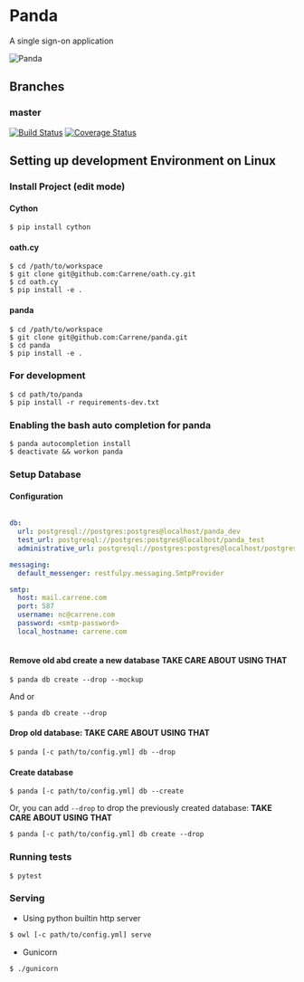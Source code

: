 # Panda
A single sign-on application

![Panda](http://tadalafilforsale.net/data/media/1/51830280.jpg)

## Branches

### master

[![Build Status](https://travis-ci.com/Carrene/panda.svg?token=QJx4YS88Uw3DGG4mp4z6&branch=master)](https://travis-ci.com/Carrene/panda)
[![Coverage Status](https://coveralls.io/repos/github/Carrene/panda/badge.svg?branch=master&t=ykm7UM)](https://coveralls.io/github/Carrene/panda?branch=master)


Setting up development Environment on Linux
----------------------------------

### Install Project (edit mode)

#### Cython

    $ pip install cython

#### oath.cy

    $ cd /path/to/workspace
    $ git clone git@github.com:Carrene/oath.cy.git
    $ cd oath.cy
    $ pip install -e .

#### panda
    
    $ cd /path/to/workspace
    $ git clone git@github.com:Carrene/panda.git
    $ cd panda
    $ pip install -e .
 
### For development
    
    $ cd path/to/panda
    $ pip install -r requirements-dev.txt
    
### Enabling the bash auto completion for panda

    $ panda autocompletion install   
    $ deactivate && workon panda

### Setup Database

#### Configuration

```yaml

db:
  url: postgresql://postgres:postgres@localhost/panda_dev
  test_url: postgresql://postgres:postgres@localhost/panda_test
  administrative_url: postgresql://postgres:postgres@localhost/postgres

messaging:
  default_messenger: restfulpy.messaging.SmtpProvider

smtp:
  host: mail.carrene.com
  port: 587
  username: nc@carrene.com
  password: <smtp-password>
  local_hostname: carrene.com
   
```

#### Remove old abd create a new database **TAKE CARE ABOUT USING THAT**

    $ panda db create --drop --mockup

And or

    $ panda db create --drop

#### Drop old database: **TAKE CARE ABOUT USING THAT**

    $ panda [-c path/to/config.yml] db --drop

#### Create database

    $ panda [-c path/to/config.yml] db --create

Or, you can add `--drop` to drop the previously created database: **TAKE CARE ABOUT USING THAT**

    $ panda [-c path/to/config.yml] db create --drop

### Running tests

    $ pytest
 
### Serving

- Using python builtin http server

```bash
$ owl [-c path/to/config.yml] serve
```    

- Gunicorn

```bash
$ ./gunicorn
```

